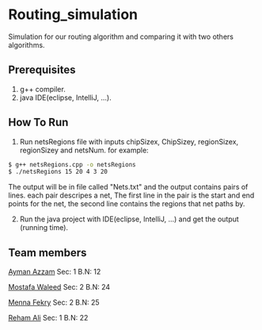 # Routing_simulation
Simulation for our routing algorithm and comparing it with two others algorithms.

## Prerequisites
1. g++ compiler.
2. java IDE(eclipse, IntelliJ, ...).

## How To Run

1. Run netsRegions file with inputs chipSizex, ChipSizey, regionSizex, regionSizey and netsNum. for example:
```sh
$ g++ netsRegions.cpp -o netsRegions 
$ ./netsRegions 15 20 4 3 20
```
The output will be in file called "Nets.txt" and the output contains pairs of lines. each pair descripes a net, The first line in the pair is the start and end points for the net, the second line contains the regions that net paths by.

2. Run the java project with IDE(eclipse, IntelliJ, ...) and get the output (running time).

## Team members
[Ayman Azzam](https://github.com/AymanAzzam)        Sec: 1         B.N: 12

[Mostafa Waleed](https://github.com/sha3er97)   Sec: 2         B.N: 24

[Menna Fekry](https://github.com/MennaFekry)        Sec: 2         B.N: 25

[Reham Ali](https://github.com/rehamaali)           Sec: 1         B.N: 22
